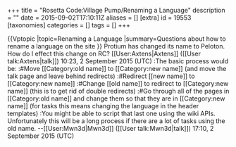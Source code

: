 +++
title = "Rosetta Code:Village Pump/Renaming a Language"
description = ""
date = 2015-09-02T17:10:11Z
aliases = []
[extra]
id = 19553
[taxonomies]
categories = []
tags = []
+++

{{Vptopic
|topic=Renaming a Language
|summary=Questions about how to rename a language on the site
}}
Protium has changed its name to Peloton. How do I effect this change on RC? [[User:Axtens|Axtens]] ([[User talk:Axtens|talk]]) 10:23, 2 September 2015 (UTC)
:The basic process would be:
:#Move <nowiki>[[Category:old name]] to [[Category:new name]]</nowiki> (and move the talk page and leave behind redirects)
:#Redirect <nowiki>[[new name]] to [[Category:new name]]</nowiki>
:#Change <nowiki>[[old name]] to redirect to [[Category:new name]]</nowiki> (this is to get rid of double redirects)
:#Go through all of the pages in <nowiki>[[Category:old name]] and change them so that they are in [[Category:new name]]</nowiki> (for tasks this means changing the language in the header templates)
:You might be able to script that last one using the wiki APIs. Unfortunately this will be a long process if there are a lot of tasks using the old name. --[[User:Mwn3d|Mwn3d]] ([[User talk:Mwn3d|talk]]) 17:10, 2 September 2015 (UTC)
